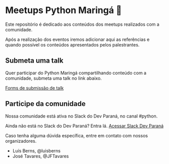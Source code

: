 # Meetups Python Maringá 🐍
Este repositório é dedicado aos conteúdos dos meetups realizados com a comunidade. 

Após a realização dos eventos iremos adicionar aqui as referências e quando possível os conteúdos apresentados pelos palestrantes.

## Submeta uma talk
Quer participar do Python Maringá compartilhando conteúdo com a comunidade, submeta uma talk no link abaixo.

[Forms de submissão de talk](https://forms.gle/u3PRsx8W665oYtuSA)


## Participe da comunidade
Nossa comunidade está ativa no Slack do Dev Paraná, no canal #python.

Ainda não está no Slack do Dev Paraná? Entra lá.
[Acessar Slack Dev Paraná](https://slack.devparana.org)


Caso tenha alguma dúvida específica, entre em contato com nossos organizadores.

- Luís Berns, @luisberns
- José Tavares, @JFTavares
